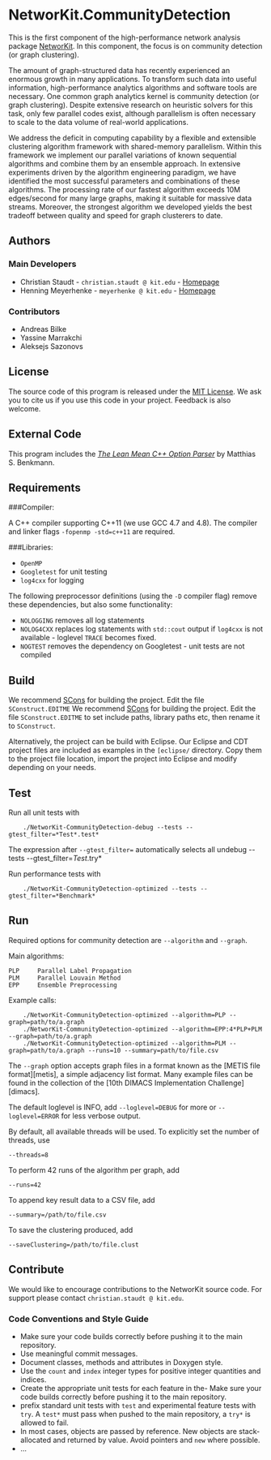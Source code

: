 NetworKit.CommunityDetection
============================

This is the first component of the high-performance network analysis package [NetworKit][networkit]. In this component, the focus is on community detection (or graph clustering). 

 The amount of graph-structured data has recently experienced an enormous growth in many applications. To transform such data into useful information, high-performance analytics algorithms and software tools are necessary. One common graph analytics kernel is community detection (or graph clustering). Despite extensive research on heuristic solvers for this task, only few parallel codes exist, although parallelism is often necessary to scale to the data volume of real-world applications.

We address the deficit in computing capability by a flexible and extensible clustering algorithm framework with shared-memory parallelism. Within this framework we implement our parallel variations of known sequential algorithms and combine them by an ensemble approach. In extensive experiments driven by the algorithm engineering paradigm, we have identified the most successful parameters and combinations of these algorithms. The processing rate of our fastest algorithm exceeds 10M edges/second for many large graphs, making it suitable for massive data streams. Moreover, the strongest algorithm we developed yields the best tradeoff between quality and speed for graph clusterers to date. 

[networkit]: http://parco.iti.kit.edu/software/networkit.shtml 


Authors
-------

### Main Developers

- Christian Staudt - `christian.staudt @ kit.edu` - [Homepage](http://parco.iti.kit.edu/staudt/)
- Henning Meyerhenke - `meyerhenke @ kit.edu` - [Homepage](http://parco.iti.kit.edu/henningm/)


### Contributors

- Andreas Bilke
- Yassine Marrakchi
- Aleksejs Sazonovs

License
-------

The source code of this program is released under the [MIT License][mitlicense].  We ask you to cite us if you use this code in your project. Feedback is also welcome.


External Code
-------------

This program includes the *[The Lean Mean C++ Option Parser][optparse]* by Matthias S. Benkmann. 

[mitlicense]: http://opensource.org/licenses/MIT
[optparse]: http://optionparser.sourceforge.net/




Requirements
------------

###Compiler: 

A C++ compiler supporting C++11 (we use GCC 4.7 and 4.8). The compiler and linker flags `-fopenmp -std=c++11` are required.


###Libraries:

- `OpenMP`	
- `Googletest` 	for unit testing
- `log4cxx` 	for logging

The following preprocessor definitions (using the `-D` compiler flag) remove these dependencies, but also some functionality:

- `NOLOGGING`	removes all log statements
- `NOLOG4CXX`	replaces log statements with `std::cout` output if `log4cxx` is not available - loglevel `TRACE` becomes fixed.
- `NOGTEST`		removes the dependency on Googletest - unit tests are not compiled


Build
-----

We recommend [SCons](http://scons.org) for building the project. Edit the file `SConstruct.EDITME` We recommend [SCons](http://www.scons.org/) for building the project. Edit the file `SConstruct.EDITME` to set include paths, library paths etc, then rename it to `SConstruct`.

Alternatively, the project can be build with Eclipse. Our Eclipse and CDT project files are included as examples in the `[eclipse/` directory. Copy them to the project file location, import the project into Eclipse and modify depending on your needs.


Test
----

Run all unit tests with 

		./NetworKit-CommunityDetection-debug --tests --gtest_filter=*Test*.test*

The expression after `--gtest_filter=` automatically selects all undebug --tests --gtest_filter=*Test*.try*	

Run performance tests with

		./NetworKit-CommunityDetection-optimized --tests --gtest_filter=*Benchmark*


Run
---

Required options for community detection are `--algorithm` and `--graph`.

Main algorithms:


	PLP		Parallel Label Propagation
	PLM		Parallel Louvain Method
	EPP		Ensemble Preprocessing

Example calls:


		./NetworKit-CommunityDetection-optimized --algorithm=PLP --graph=path/to/a.graph
		./NetworKit-CommunityDetection-optimized --algorithm=EPP:4*PLP+PLM --graph=path/to/a.graph
		./NetworKit-CommunityDetection-optimized --algorithm=PLM --graph=path/to/a.graph --runs=10 --summary=path/to/file.csv


The `--graph` option accepts graph files in a format known as the [METIS file format][metis], a simple adjacency list format. Many example files can be found in the collection of the [10th DIMACS Implementation Challenge][dimacs]. 

The default loglevel is INFO, add `--loglevel=DEBUG` for more or `--loglevel=ERROR` for less verbose output.

By default, all available threads will be used. To explicitly set the number of threads, use

	--threads=8

To perform 42 runs of the algorithm per graph, add

	--runs=42

To append key result data to a CSV file, add

	--summary=/path/to/file.csv

To save the clustering produced, add

	--saveClustering=/path/to/file.clust


Contribute
----------

We would like to encourage contributions to the NetworKit source code. For support please contact `christian.staudt @ kit.edu`.

### Code Conventions and Style Guide

- Make sure your code builds correctly before pushing it to the main repository.
- Use meaningful commit messages.
- Document classes, methods and attributes in Doxygen style.
- Use the `count` and `index` integer types for positive integer quantities and indices.
- Create the appropriate unit tests for each feature in the- Make sure your code builds correctly before pushing it to the main repository.
- prefix standard unit tests with `test` and experimental feature tests with `try`. A `test*` must pass when pushed to the main repository, a `try*` is allowed to fail.
- In most cases, objects are passed by reference. New objects are stack-allocated and returned by value. Avoid pointers and `new` where possible.
- ...

